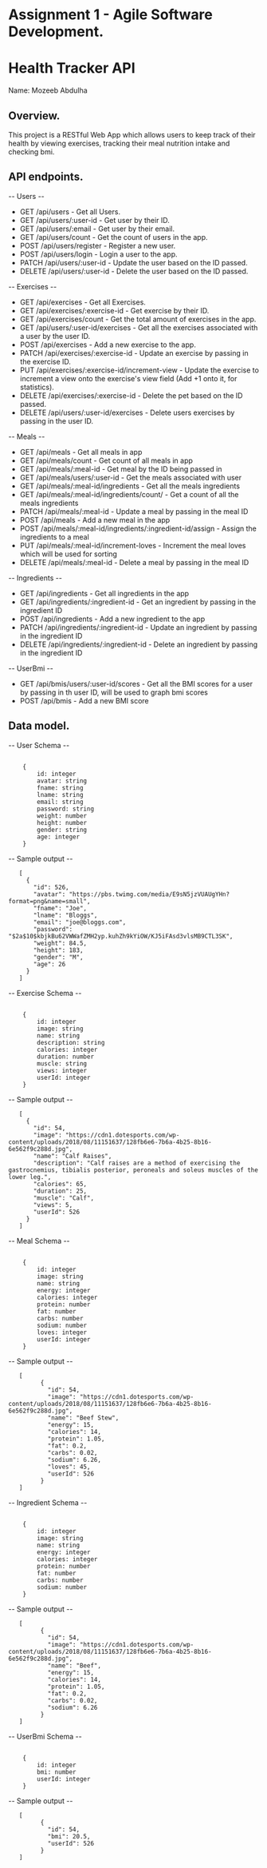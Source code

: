 # Assignment 1 - Agile Software Development.

# Health Tracker API

Name: Mozeeb Abdulha

## Overview.

This project is a RESTful Web App which allows users to keep track of their health by viewing exercises, tracking their meal nutrition intake and checking bmi.

## API endpoints.

-- Users --

+ GET /api/users - Get all Users.
+ GET /api/users/:user-id - Get user by their ID. 
+ GET /api/users/:email - Get user by their email.
+ GET /api/users/count - Get the count of users in the app.
+ POST /api/users/register - Register a new user.
+ POST /api/users/login - Login a user to the app.
+ PATCH /api/users/:user-id - Update the user based on the ID passed.
+ DELETE /api/users/:user-id - Delete the user based on the ID passed.

-- Exercises --
+ GET /api/exercises - Get all Exercises.
+ GET /api/exercises/:exercise-id - Get exercise by their ID.
+ GET /api/exercises/count - Get the total amount of exercises in the app.
+ GET /api/users/:user-id/exercises - Get all the exercises associated with a user by the user ID.
+ POST /api/exercises - Add a new exercise to the app.
+ PATCH /api/exercises/:exercise-id - Update an exercise by passing in the exercise ID.
+ PUT /api/exercises/:exercise-id/increment-view - Update the exercise to increment a view onto the exercise's view field (Add +1 onto it, for statistics).
+ DELETE /api/exercises/:exercise-id - Delete the pet based on the ID passed.
+ DELETE /api/users/:user-id/exercises - Delete users exercises by passing in the user ID.

-- Meals --
+ GET /api/meals - Get all meals in app
+ GET /api/meals/count - Get count of all meals in app
+ GET /api/meals/:meal-id - Get meal by the ID being passed in
+ GET /api/meals/users/:user-id - Get the meals associated with user
+ GET /api/meals/:meal-id/ingredients - Get all the meals ingredients
+ GET /api/meals/:meal-id/ingredients/count/ - Get a count of all the meals ingredients
+ PATCH /api/meals/:meal-id - Update a meal by passing in the meal ID
+ POST /api/meals - Add a new meal in the app
+ POST /api/meals/:meal-id/ingredients/:ingredient-id/assign - Assign the ingredients to a meal
+ PUT /api/meals/:meal-id/increment-loves - Increment the meal loves which will be used for sorting
+ DELETE /api/meals/:meal-id - Delete a meal by passing in the meal ID

-- Ingredients --
+ GET /api/ingredients - Get all ingredients in the app
+ GET /api/ingredients/:ingredient-id - Get an ingredient by passing in the ingredient ID
+ POST /api/ingredients - Add a new ingredient to the app
+ PATCH /api/ingredients/:ingredient-id - Update an ingredient by passing in the ingredient ID
+ DELETE /api/ingredients/:ingredient-id - Delete an ingredient by passing in the ingredient ID

-- UserBmi --
+ GET /api/bmis/users/:user-id/scores - Get all the BMI scores for a user by passing in th user ID, will be used to graph bmi scores
+ POST /api/bmis - Add a new BMI score

## Data model.

-- User Schema --

~~~

    {
        id: integer
        avatar:	string
        fname: string
        lname: string
        email: string
        password: string
        weight:	number
        height:	number
        gender:	string
        age: integer
    }

~~~

-- Sample output --

 ~~~
    [
      {
        "id": 526,
        "avatar": "https://pbs.twimg.com/media/E9sN5jzVUAUgYHn?format=png&name=small",
        "fname": "Joe",
        "lname": "Bloggs",
        "email": "joe@bloggs.com",
        "password": "$2a$10$kbjkBu62VWWafZMH2yp.kuhZh9kYiOW/KJ5iFAsd3vlsMB9CTL3SK",
        "weight": 84.5,
        "height": 183,
        "gender": "M",
        "age": 26
      }
    ]
 ~~~

-- Exercise Schema --

~~~

    {
        id:	integer
        image: string
        name: string
        description: string
        calories: integer
        duration: number
        muscle:	string
        views: integer
        userId:	integer
    }

~~~

-- Sample output --

 ~~~
    [
      {
        "id": 54,
        "image": "https://cdn1.dotesports.com/wp-content/uploads/2018/08/11151637/128fb6e6-7b6a-4b25-8b16-6e562f9c288d.jpg",
        "name": "Calf Raises",
        "description": "Calf raises are a method of exercising the gastrocnemius, tibialis posterior, peroneals and soleus muscles of the lower leg.",
        "calories": 65,
        "duration": 25,
        "muscle": "Calf",
        "views": 5,
        "userId": 526
      }
    ]
 ~~~

-- Meal Schema --

~~~

    {
        id: integer
        image: string
        name: string
        energy: integer
        calories: integer
        protein: number
        fat: number
        carbs: number
        sodium: number
        loves: integer
        userId: integer
    }

~~~

-- Sample output --

 ~~~
    [
          {
            "id": 54,
            "image": "https://cdn1.dotesports.com/wp-content/uploads/2018/08/11151637/128fb6e6-7b6a-4b25-8b16-6e562f9c288d.jpg",
            "name": "Beef Stew",
            "energy": 15,
            "calories": 14,
            "protein": 1.05,
            "fat": 0.2,
            "carbs": 0.02,
            "sodium": 6.26,
            "loves": 45,
            "userId": 526
          }
    ]
 ~~~

-- Ingredient Schema --

~~~

    {
        id: integer
        image: string
        name: string
        energy: integer
        calories: integer
        protein: number
        fat: number
        carbs: number
        sodium: number         
    }

~~~

-- Sample output --

 ~~~
    [
          {
            "id": 54,
            "image": "https://cdn1.dotesports.com/wp-content/uploads/2018/08/11151637/128fb6e6-7b6a-4b25-8b16-6e562f9c288d.jpg",
            "name": "Beef",
            "energy": 15,
            "calories": 14,
            "protein": 1.05,
            "fat": 0.2,
            "carbs": 0.02,
            "sodium": 6.26
          }
    ]
 ~~~

-- UserBmi Schema --

~~~

    {
        id: integer
        bmi: number
        userId: integer
    }

~~~

-- Sample output --

 ~~~
    [
          {
            "id": 54,
            "bmi": 20.5,
            "userId": 526
          }
    ]
 ~~~